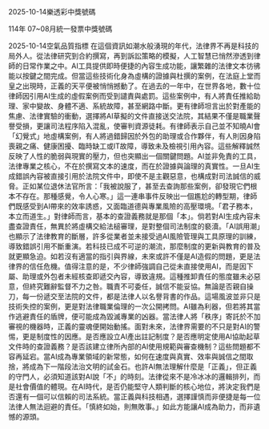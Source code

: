 
2025-10-14樂透彩中獎號碼

                                
114年 07~08月統一發票中獎號碼
                             
2025-10-14空氣品質指標
                              在這個資訊如潮水般湧現的年代，法律界不再是科技的局外人。從法律研究到合約撰寫，再到訴訟策略的模擬，人工智慧已悄然滲透到律師的日常作業之中。AI工具提供即時便捷的內容生成功能，讓繁雜的法律文本彷彿能以按鍵之間完成。但當這些技術化身為虛構的證據與杜撰的案例，在法庭上堂而皇之出現時，正義的天平便被悄悄撼動了。在過去的一年中，在世界各地，數十位律師因引用AI生成的虛假案例而受到譴責與處罰。這些案例中，有人將責任推給助理、家中變故、身體不適、系統故障，甚至網路中斷。更有律師坦言出於對產能的焦慮、法律實驗的衝動，選擇將AI草擬的文件直接送交法院，其結果不僅是職業聲譽受損，更讓司法程序陷入混亂，使審判資源徒耗。有律師表示自己並不知曉AI會「幻覺式」地虛構案例，有人將過錯歸因於外包的助理或合作夥伴，有人則因身陷喪親之痛、健康困擾、臨時缺工或IT故障，導致未及檢視引用內容。這些解釋誠然反映了人性的脆弱與現實的壓力，但也突顯出一個關鍵問題。AI並非免責的工具，法律專業之核心，不在於撰寫文本的速度，而在於證據與論理的真實性。一旦AI生成錯誤內容被直接引用於法院文件中，即使不是主觀惡意，也構成對司法誠信的威脅。正如某位退休法官所言：「我被說服了，甚至去查詢那些案例，卻發現它們根本不存在。那種感覺，令人心寒。」這一連串事件反映出一個尷尬的轉型期，律師們既感受到AI帶來的效率誘惑，又面臨道德與專業風險的高壓環境。「君子務本，本立而道生。」對律師而言，基本的查證義務就是那個「本」。倘若對AI生成內容未盡查證責任，無異於將虛構交給法槌審理，是對整個司法制度的褻瀆。「AI誤用潮」也顯示了法律教育的斷層，許多從業者並未接受過AI風險管理與工具原理的訓練，導致錯誤引用不斷重演。若科技已成不可逆的潮流，那麼制度的更新與教育的普及就更顯急迫。如若沒有適當的指引與界線，未來或許不僅是AI造假的問題，更是法律界的信任危機。值得注意的是，不少律師強調自己從未直接使用AI，而是因下屬、助理或外包者未經核查即遞交內容，導致違規。這種推卸責任的態度雖未必惡意，但終究難辭監督不力之咎。職責不可委任，誠信不能妥協。無論是否親自操刀，每一份遞交至法院的文件，都是法律人以名譽背書的作品。這場風波並非只是技術失控的案例，更是對法律職業倫理的一次公開拷問。AI雖為利器，但若將其當作逃避責任的盾牌，便可能成為毀滅專業的凶器。當法律人將「秩序」寄託於不加審視的機器時，正義的靈魂便開始動搖。面對未來，法律界需要的不只是對AI的警惕，更是制度性的因應。是否應設立AI產出註記制度？是否應明定使用AI協助起草文件時的查證義務？是否該建立律所內部的AI使用規範與審查機制？這些問題都不容再延宕。當AI成為專業領域的新常態，如何在速度與真實、效率與誠信之間取捨，將成為下一階段法治文明的試金石。也許AI無法理解什麼是「正義」，但正義的守門人，必須知道該對AI說「不」的時刻。法律從來不是冷冰冰的邏輯排列，而是社會價值的體現。在AI時代，是否仍能堅守人類判斷的核心地位，將決定我們是否還有一個可以信賴的司法系統。當正義與科技相遇，選擇謹慎而非便捷是每一位法律人無法迴避的責任。「慎終如始，則無敗事。」如此方能讓AI成為助力，而非遺憾的源頭。